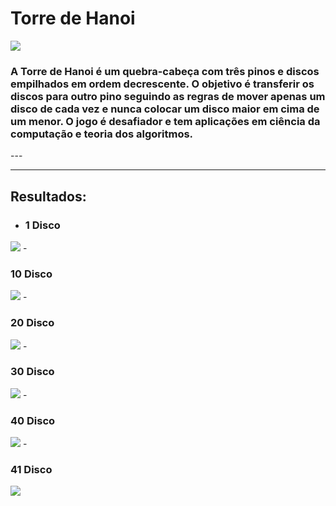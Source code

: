 <h1>
Torre de Hanoi</h1>
<img src="https://i.imgur.com/sjRXN7V.jpg">

<h3>A Torre de Hanoi é um quebra-cabeça com três pinos e discos empilhados em ordem decrescente. O objetivo é transferir os discos para outro pino seguindo as regras de mover apenas um disco de cada vez e nunca colocar um disco maior em cima de um menor. O jogo é desafiador e tem aplicações em ciência da computação e teoria dos algoritmos.</h3>
---

---

<h2>Resultados:</h2>


- <h3>1 Disco</h3>
<img src="https://i.imgur.com/dhqZPl6.png">
- <h3>10 Disco</h3>
<img src="https://i.imgur.com/Yf4y8qu.png">
- <h3>20 Disco</h3>
<img src="https://i.imgur.com/TsALAgW.png">
- <h3>30 Disco</h3>
<img src="https://i.imgur.com/hczAoQe.png">
- <h3>40 Disco</h3>
<img src="https://i.imgur.com/ylJQIvV.png">
- <h3>41 Disco</h3>
<img src="https://i.imgur.com/mTJHORk.png">
